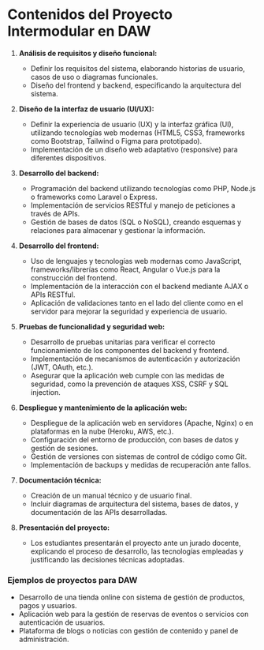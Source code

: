 # Contenidos del Proyecto Intermodular en DAW

1. **Análisis de requisitos y diseño funcional:**    
    - Definir los requisitos del sistema, elaborando historias de usuario, casos de uso o diagramas funcionales.
    - Diseño del frontend y backend, especificando la arquitectura del sistema.
    
1. **Diseño de la interfaz de usuario (UI/UX):**    
    - Definir la experiencia de usuario (UX) y la interfaz gráfica (UI), utilizando tecnologías web modernas (HTML5, CSS3, frameworks como Bootstrap, Tailwind o Figma para prototipado).
    - Implementación de un diseño web adaptativo (responsive) para diferentes dispositivos.
    
1. **Desarrollo del backend:**    
    - Programación del backend utilizando tecnologías como PHP, Node.js o frameworks como Laravel o Express.
    - Implementación de servicios RESTful y manejo de peticiones a través de APIs.
    - Gestión de bases de datos (SQL o NoSQL), creando esquemas y relaciones para almacenar y gestionar la información.
    
1. **Desarrollo del frontend:**    
    - Uso de lenguajes y tecnologías web modernas como JavaScript, frameworks/librerías como React, Angular o Vue.js para la construcción del frontend.
    - Implementación de la interacción con el backend mediante AJAX o APIs RESTful.
    - Aplicación de validaciones tanto en el lado del cliente como en el servidor para mejorar la seguridad y experiencia de usuario.
    
1. **Pruebas de funcionalidad y seguridad web:**    
    - Desarrollo de pruebas unitarias para verificar el correcto funcionamiento de los componentes del backend y frontend.
    - Implementación de mecanismos de autenticación y autorización (JWT, OAuth, etc.).
    - Asegurar que la aplicación web cumple con las medidas de seguridad, como la prevención de ataques XSS, CSRF y SQL injection.
    
1. **Despliegue y mantenimiento de la aplicación web:**    
    - Despliegue de la aplicación web en servidores (Apache, Nginx) o en plataformas en la nube (Heroku, AWS, etc.).
    - Configuración del entorno de producción, con bases de datos y gestión de sesiones.
    - Gestión de versiones con sistemas de control de código como Git.
    - Implementación de backups y medidas de recuperación ante fallos.
    
1. **Documentación técnica:**    
    - Creación de un manual técnico y de usuario final.
    - Incluir diagramas de arquitectura del sistema, bases de datos, y documentación de las APIs desarrolladas.
    
1. **Presentación del proyecto:**    
    - Los estudiantes presentarán el proyecto ante un jurado docente, explicando el proceso de desarrollo, las tecnologías empleadas y justificando las decisiones técnicas adoptadas.

### Ejemplos de proyectos para DAW

- Desarrollo de una tienda online con sistema de gestión de productos, pagos y usuarios.
- Aplicación web para la gestión de reservas de eventos o servicios con autenticación de usuarios.
- Plataforma de blogs o noticias con gestión de contenido y panel de administración.